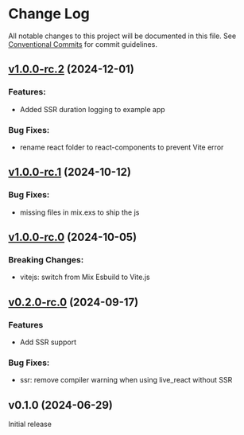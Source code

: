 # Change Log

All notable changes to this project will be documented in this file.
See [Conventional Commits](Https://conventionalcommits.org) for commit guidelines.

<!-- changelog -->

## [v1.0.0-rc.2](https://github.com/mrdotb/live_react/compare/v1.0.0-rc.1...v1.0.0-rc.2) (2024-12-01)




### Features:

* Added SSR duration logging to example app

### Bug Fixes:

* rename react folder to react-components to prevent Vite error

## [v1.0.0-rc.1](https://github.com/mrdotb/live_react/compare/v1.0.0-rc.0...v1.0.0-rc.1) (2024-10-12)




### Bug Fixes:

* missing files in mix.exs to ship the js

## [v1.0.0-rc.0](https://github.com/mrdotb/live_react/compare/v0.2.0-rc.0...v1.0.0-rc.0) (2024-10-05)
### Breaking Changes:

* vitejs: switch from Mix Esbuild to Vite.js

## [v0.2.0-rc.0](https://github.com/mrdotb/live_react/compare/v0.2.0-rc.0...v0.2.0-rc.0) (2024-09-17)

### Features

* Add SSR support

### Bug Fixes:

* ssr: remove compiler warning when using live_react without SSR

## v0.1.0 (2024-06-29)

Initial release
